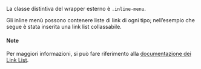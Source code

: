 La classe distintiva del wrapper esterno è `.inline-menu`.

Gli inline menù possono contenere liste di link di ogni tipo; nell’esempio che segue è stata inserita una link list collassabile.

#### Note

Per maggiori informazioni, si può fare riferimento alla [documentazione dei Link List](https://italia.github.io/bootstrap-italia/docs/organizzare-i-contenuti/liste-di-link/).
